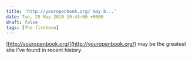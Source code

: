 ```yaml
---
title: 'http://youropenbook.org/ may b...'
date: Tue, 25 May 2010 19:43:00 +0000
draft: false
tags: [The firehose]
---
```


[http://youropenbook.org/](http://youropenbook.org/) may be the greatest site I've found in recent history.